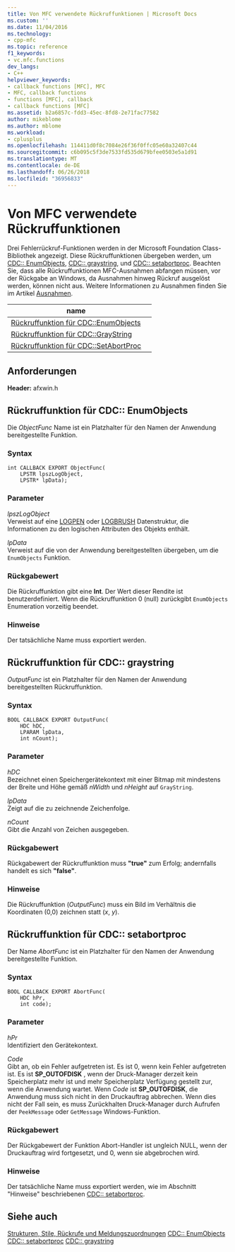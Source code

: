 ```yaml
---
title: Von MFC verwendete Rückruffunktionen | Microsoft Docs
ms.custom: ''
ms.date: 11/04/2016
ms.technology:
- cpp-mfc
ms.topic: reference
f1_keywords:
- vc.mfc.functions
dev_langs:
- C++
helpviewer_keywords:
- callback functions [MFC], MFC
- MFC, callback functions
- functions [MFC], callback
- callback functions [MFC]
ms.assetid: b2a6857c-fdd3-45ec-8fd8-2e71fac77582
author: mikeblome
ms.author: mblome
ms.workload:
- cplusplus
ms.openlocfilehash: 114411d0f8c7084e26f36f0ffc05e60a32407c44
ms.sourcegitcommit: c6b095c5f3de7533fd535d679bfee0503e5a1d91
ms.translationtype: MT
ms.contentlocale: de-DE
ms.lasthandoff: 06/26/2018
ms.locfileid: "36956833"
---
```

# <a name="callback-functions-used-by-mfc"></a>Von MFC verwendete Rückruffunktionen
Drei Fehlerrückruf-Funktionen werden in der Microsoft Foundation Class-Bibliothek angezeigt. Diese Rückruffunktionen übergeben werden, um [CDC:: EnumObjects](../../mfc/reference/cdc-class.md#enumobjects), [CDC:: graystring](../../mfc/reference/cdc-class.md#graystring), und [CDC:: setabortproc](../../mfc/reference/cdc-class.md#setabortproc). Beachten Sie, dass alle Rückruffunktionen MFC-Ausnahmen abfangen müssen, vor der Rückgabe an Windows, da Ausnahmen hinweg Rückruf ausgelöst werden, können nicht aus. Weitere Informationen zu Ausnahmen finden Sie im Artikel [Ausnahmen](../../mfc/exception-handling-in-mfc.md).  

|name||  
|----------|-----------------|  
|[Rückruffunktion für CDC::EnumObjects](#enum_objects)||  
|[Rückruffunktion für CDC::GrayString](#graystring)||
|[Rückruffunktion für CDC::SetAbortProc](#setabortproc)|| 

## <a name="requirements"></a>Anforderungen  
 **Header:** afxwin.h 

## <a name="enum_objects"></a> Rückruffunktion für CDC:: EnumObjects
Die *ObjectFunc* Name ist ein Platzhalter für den Namen der Anwendung bereitgestellte Funktion.  
  
### <a name="syntax"></a>Syntax  
  
```  
int CALLBACK EXPORT ObjectFunc(
    LPSTR lpszLogObject,  
    LPSTR* lpData);
```  
  
### <a name="parameters"></a>Parameter  
 *lpszLogObject*  
 Verweist auf eine [LOGPEN](../../mfc/reference/logpen-structure.md) oder [LOGBRUSH](../../mfc/reference/logbrush-structure.md) Datenstruktur, die Informationen zu den logischen Attributen des Objekts enthält.  
  
 *lpData*  
 Verweist auf die von der Anwendung bereitgestellten übergeben, um die `EnumObjects` Funktion.  
  
### <a name="return-value"></a>Rückgabewert  
 Die Rückruffunktion gibt eine **Int**. Der Wert dieser Rendite ist benutzerdefiniert. Wenn die Rückruffunktion 0 (null) zurückgibt `EnumObjects` Enumeration vorzeitig beendet.  
  
### <a name="remarks"></a>Hinweise  
 Der tatsächliche Name muss exportiert werden.  
  
## <a name="graystring"></a>  Rückruffunktion für CDC:: graystring
*OutputFunc* ist ein Platzhalter für den Namen der Anwendung bereitgestellten Rückruffunktion.  
  
### <a name="syntax"></a>Syntax  
  
```  
BOOL CALLBACK EXPORT OutputFunc(
    HDC hDC,  
    LPARAM lpData,  
    int nCount);
```  
  
### <a name="parameters"></a>Parameter  
 *hDC*  
 Bezeichnet einen Speichergerätekontext mit einer Bitmap mit mindestens der Breite und Höhe gemäß *nWidth* und *nHeight* auf `GrayString`.  
  
 *lpData*  
 Zeigt auf die zu zeichnende Zeichenfolge.  
  
 *nCount*  
 Gibt die Anzahl von Zeichen ausgegeben.  
  
### <a name="return-value"></a>Rückgabewert  
 Rückgabewert der Rückruffunktion muss **"true"** zum Erfolg; andernfalls handelt es sich **"false"**.  
  
### <a name="remarks"></a>Hinweise  
 Die Rückruffunktion (*OutputFunc*) muss ein Bild im Verhältnis die Koordinaten (0,0) zeichnen statt (*x*, *y*).  

## <a name="setabortproc"></a>  Rückruffunktion für CDC:: setabortproc
Der Name *AbortFunc* ist ein Platzhalter für den Namen der Anwendung bereitgestellte Funktion.  
  
### <a name="syntax"></a>Syntax  
  
```  
BOOL CALLBACK EXPORT AbortFunc(
    HDC hPr,  
    int code);
```  
  
### <a name="parameters"></a>Parameter  
 *hPr*  
 Identifiziert den Gerätekontext.  
  
 *Code*  
 Gibt an, ob ein Fehler aufgetreten ist. Es ist 0, wenn kein Fehler aufgetreten ist. Es ist **SP_OUTOFDISK** , wenn der Druck-Manager derzeit kein Speicherplatz mehr ist und mehr Speicherplatz Verfügung gestellt zur, wenn die Anwendung wartet. Wenn *Code* ist **SP_OUTOFDISK**, die Anwendung muss sich nicht in den Druckauftrag abbrechen. Wenn dies nicht der Fall sein, es muss Zurückhalten Druck-Manager durch Aufrufen der `PeekMessage` oder `GetMessage` Windows-Funktion.  
  
### <a name="return-value"></a>Rückgabewert  
 Der Rückgabewert der Funktion Abort-Handler ist ungleich NULL, wenn der Druckauftrag wird fortgesetzt, und 0, wenn sie abgebrochen wird.  
  
### <a name="remarks"></a>Hinweise  
 Der tatsächliche Name muss exportiert werden, wie im Abschnitt "Hinweise" beschriebenen [CDC:: setabortproc](../../mfc/reference/cdc-class.md#setabortproc).  
 
  
## <a name="see-also"></a>Siehe auch  
 [Strukturen, Stile, Rückrufe und Meldungszuordnungen](structures-styles-callbacks-and-message-maps.md) [CDC:: EnumObjects](../../mfc/reference/cdc-class.md#enumobjects) [CDC:: setabortproc](../../mfc/reference/cdc-class.md#setabortproc) [CDC:: graystring](../../mfc/reference/cdc-class.md#graystring)

